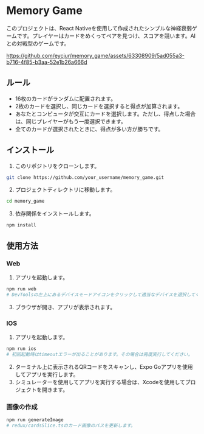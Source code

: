 # Memory Game

このプロジェクトは、React Nativeを使用して作成されたシンプルな神経衰弱ゲームです。プレイヤーはカードをめくってペアを見つけ、スコアを競います。AIとの対戦型のゲームです。

https://github.com/eycjur/memory_game/assets/63308909/5ad055a3-b716-4f85-b3aa-52e1b26a666d

## ルール

-   16枚のカードがランダムに配置されます。
-   2枚のカードを選択し、同じカードを選択すると得点が加算されます。
-   あなたとコンピュータが交互にカードを選択します。ただし、得点した場合は、同じプレイヤーがもう一度選択できます。
-   全てのカードが選択されたときに、得点が多い方が勝ちです。

## インストール

1. このリポジトリをクローンします。

```bash
git clone https://github.com/your_username/memory_game.git
```

2. プロジェクトディレクトリに移動します。

```bash
cd memory_game
```

3. 依存関係をインストールします。

```bash
npm install
```

## 使用方法

### Web

1. アプリを起動します。

```bash
npm run web
# DevToolsの左上にあるデバイスモードアイコンをクリックして適当なデバイスを選択してください。
```

3. ブラウザが開き、アプリが表示されます。

### IOS

1. アプリを起動します。

```bash
npm run ios
# 初回起動時はtimeoutエラーが出ることがあります。その場合は再度実行してください。
```

2. ターミナル上に表示されるQRコードをスキャンし、Expo Goアプリを使用してアプリを実行します。
3. シミュレーターを使用してアプリを実行する場合は、Xcodeを使用してプロジェクトを開きます。

### 画像の作成

```bash
npm run generateImage
# redux/cardsSlice.tsのカード画像のパスを更新します。
```
